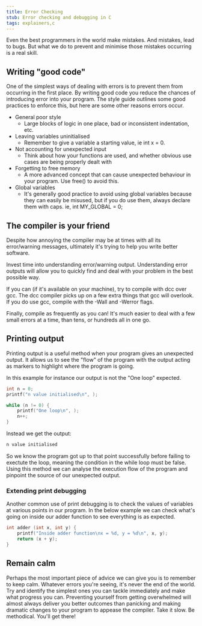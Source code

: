 ```yaml
---
title: Error Checking
stub: Error checking and debugging in C
tags: explainers,c
---
```

Even the best programmers in the world make mistakes. And mistakes, lead to bugs.
But what we do to prevent and minimise those mistakes occurring is a real skill.

## Writing "good code"

One of the simplest ways of dealing with errors is to prevent them
from occurring in the first place. By writing good code you reduce the chances
of introducing error into your program. The style guide outlines some good practices
to enforce this, but here are some other reasons errors occur.

* General poor style
    * Large blocks of logic in one place, bad or inconsistent indentation, etc.
* Leaving variables uninitialised
    * Remember to give a variable a starting value, ie int x = 0.
* Not accounting for unexpected input
    * Think about how your functions are used, and whether obvious use cases are being properly dealt with
* Forgetting to free memory
    * A more advanced concept that can cause unexpected behaviour in your program. Use free() to avoid this.
* Global variables
    * It's generally good practice to avoid using global variables because they can easily be misused, but if you do use them, always declare them with caps. ie, int MY_GLOBAL = 0;

## The compiler is your friend

Despite how annoying the compiler may be at times with all its error/warning messages,
ultimately it's trying to help you write better software.

Invest time into understanding error/warning output. Understanding error outputs will allow you to quickly find and deal with your problem in the best possible way.

If you can (if it's available on your machine), try to compile with dcc over gcc. The dcc compiler picks up on a few extra things that gcc will overlook. If you do use gcc, compile with the -Wall and -Werror flags.

Finally, compile as frequently as you can! It's much easier to deal with a few small errors at a time, than tens, or hundreds all in one go.

## Printing output

Printing output is a useful method when your program gives an unexpected output. It allows us to see the "flow" of the program with the output acting as markers to highlight where the program is going.

In this example for instance our output is not the "One loop" expected.

```c
int n = 0;
printf("n value initialised\n", );

while (n != 0) {
    printf("One loop\n", );
    n++;
}
```
Instead we get the output:

```bash
n value initialised
```

So we know the program got up to that point successfully before failing to exectute the loop, meaning the condition in the while loop must be false. Using this method we can analyse the execution flow of the program and pinpoint the source of our unexpected output.

### Extending print debugging

Another common use of print debugging is to check the values of variables at various points in our program. In the below example we can check what's going on inside our adder function to see everything is as expected.

```c
int adder (int x, int y) {
    printf("Inside adder function\nx = %d, y = %d\n", x, y);
    return (x + y);
}
```

## Remain calm

Perhaps the most important piece of advice we can give you is to remember to keep calm.
Whatever errors you're seeing, it's never the end of the world. Try and identify the simplest ones you can tackle  immediately and make what progress you can. Preventing yourself from getting
overwhelmed will almost always deliver you better outcomes than panicking and
making dramatic changes to your program to appease the compiler. Take it slow. Be
methodical. You'll get there!
